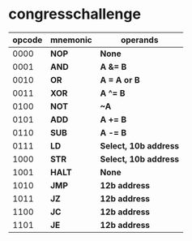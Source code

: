 # congresschallenge
| opcode | mnemonic | operands |
|---|---|---|
| 0000 | **NOP** | **None** |
| 0001 | **AND** | **A &= B** |
| 0010 | **OR** | **A = A or B** |
| 0011 | **XOR** | **A ^= B** |
| 0100 | **NOT** | **~A** |
| 0101 | **ADD** | **A += B** |
| 0110 | **SUB** | **A -= B** |
| 0111 | **LD** | **Select, 10b address** |
| 1000 | **STR** | **Select, 10b address** |
| 1001 | **HALT** | **None** |
| 1010 | **JMP** | **12b address** |
| 1011 | **JZ** | **12b address** |
| 1100 | **JC** | **12b address** |
| 1101 | **JE** | **12b address** |
